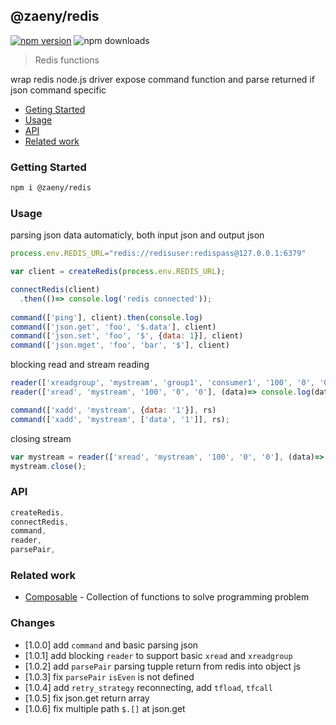 ## @zaeny/redis

[![npm version](https://img.shields.io/npm/v/@zaeny/mongodb.svg)](https://www.npmjs.com/package/@zaeny/redis)
![npm downloads](https://img.shields.io/npm/dm/@zaeny/redis.svg)  

> Redis functions 

wrap redis node.js driver expose command function and parse returned if json command specific

- [Geting Started](#getting-started)
- [Usage](#usage)
- [API](#api)
- [Related work](#related-work)


### Getting Started

```sh
npm i @zaeny/redis
```

### Usage
parsing json data automaticly, both input json and output json
```js
process.env.REDIS_URL="redis://redisuser:redispass@127.0.0.1:6379"

var client = createRedis(process.env.REDIS_URL);

connectRedis(client)
  .then(()=> console.log('redis connected'));
  
command(['ping'], client).then(console.log)
command(['json.get', 'foo', '$.data'], client)
command(['json.set', 'foo', '$', {data: 1}], client)
command(['json.mget', 'foo', 'bar', '$'], client)
```

blocking read and stream reading

```js
reader(['xreadgroup', 'mystream', 'group1', 'consumer1', '100', '0', '0'], (data)=> console.log(data), rs);
reader(['xread', 'mystream', '100', '0', '0'], (data)=> console.log(data), rs);

command(['xadd', 'mystream', {data: '1'}], rs)
command(['xadd', 'mystream', ['data', '1']], rs);  
```

closing stream 

```js
var mystream = reader(['xread', 'mystream', '100', '0', '0'], (data)=> console.log(data), rs);
mystream.close();
```

### API

```js
createRedis,
connectRedis,
command,
reader,
parsePair,
```

### Related work
- [Composable](https://github.com/azizzaeny/composable/tree/main) - Collection of functions to solve programming problem

### Changes
 - [1.0.0] add `command` and basic parsing json
 - [1.0.1] add blocking `reader` to support basic `xread` and `xreadgroup`
 - [1.0.2] add `parsePair` parsing tupple return from redis into object js
 - [1.0.3] fix `parsePair` `isEven` is not defined
 - [1.0.4] add `retry_strategy` reconnecting, add `tfload`, `tfcall`
 - [1.0.5] fix json.get return array 
 - [1.0.6] fix  multiple path `$.[]` at json.get
